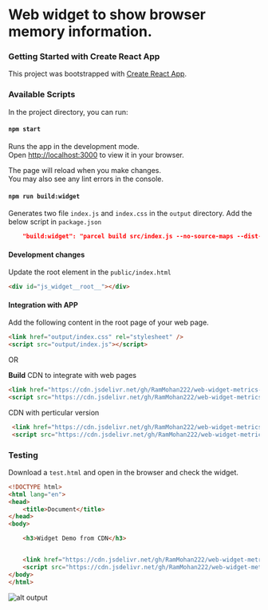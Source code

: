 # Web widget to show browser memory information.

### Getting Started with Create React App

This project was bootstrapped with [Create React App](https://github.com/facebook/create-react-app).

### Available Scripts

In the project directory, you can run:

#### `npm start`

Runs the app in the development mode.\
Open [http://localhost:3000](http://localhost:3000) to view it in your browser.

The page will reload when you make changes.\
You may also see any lint errors in the console.

#### `npm run build:widget` 

Generates two file `index.js` and `index.css` in the `output` directory.
Add the below script in `package.json`
```json
    "build:widget": "parcel build src/index.js --no-source-maps --dist-dir output"
```

#### Development changes

Update the root element in the `public/index.html`
```html
<div id="js_widget__root__"></div>
```

#### Integration with APP

Add the following content in the root page of your web page. 
```html
<link href="output/index.css" rel="stylesheet" />
<script src="output/index.js"></script>
```

OR

__Build__ CDN to integrate with web pages
```html
<link href="https://cdn.jsdelivr.net/gh/RamMohan222/web-widget-metrics-info/output/index.css" rel="stylesheet" />
<script src="https://cdn.jsdelivr.net/gh/RamMohan222/web-widget-metrics-info/output/index.js"></script>
```
CDN with perticular version
```html
 <link href="https://cdn.jsdelivr.net/gh/RamMohan222/web-widget-metrics-info@v1.0.3/output/index.css" rel="stylesheet" />
 <script src="https://cdn.jsdelivr.net/gh/RamMohan222/web-widget-metrics-info@v1.0.3/output/index.js"></script>
```

### Testing
Download a `test.html` and open in the browser and check the widget.
```html
<!DOCTYPE html>
<html lang="en">
<head>
    <title>Document</title>
</head>
<body>

    <h3>Widget Demo from CDN</h3>


    <link href="https://cdn.jsdelivr.net/gh/RamMohan222/web-widget-metrics-info@v1.0.3/output/index.css" rel="stylesheet" />
    <script src="https://cdn.jsdelivr.net/gh/RamMohan222/web-widget-metrics-info@v1.0.3/output/index.js"></script>
</body>
</html>
```
![alt output](https://github.com/RamMohan222/web-widget-metrics-info/blob/main/widget-output.png?raw=true)
